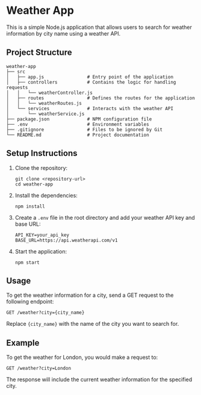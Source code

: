 # Weather App

This is a simple Node.js application that allows users to search for weather information by city name using a weather API.

## Project Structure

```
weather-app
├── src
│   ├── app.js                # Entry point of the application
│   ├── controllers           # Contains the logic for handling requests
│   │   └── weatherController.js
│   ├── routes                # Defines the routes for the application
│   │   └── weatherRoutes.js
│   └── services              # Interacts with the weather API
│       └── weatherService.js
├── package.json              # NPM configuration file
├── .env                      # Environment variables
├── .gitignore                # Files to be ignored by Git
└── README.md                 # Project documentation
```

## Setup Instructions

1. Clone the repository:
   ```
   git clone <repository-url>
   cd weather-app
   ```

2. Install the dependencies:
   ```
   npm install
   ```

3. Create a `.env` file in the root directory and add your weather API key and base URL:
   ```
   API_KEY=your_api_key
   BASE_URL=https://api.weatherapi.com/v1
   ```

4. Start the application:
   ```
   npm start
   ```

## Usage

To get the weather information for a city, send a GET request to the following endpoint:

```
GET /weather?city={city_name}
```

Replace `{city_name}` with the name of the city you want to search for.

## Example

To get the weather for London, you would make a request to:

```
GET /weather?city=London
```

The response will include the current weather information for the specified city.
